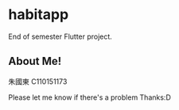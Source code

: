 # habitapp
End of semester Flutter project.

## About Me!
朱國東
C110151173

Please let me know if there's a problem
Thanks:D
